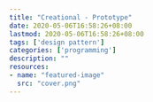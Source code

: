 ```yaml
---
title: "Creational - Prototype"
date: 2020-05-06T16:58:26+08:00
lastmod: 2020-05-06T16:58:26+08:00
tags: ['design pattern']
categories: ['programming']
description: ""
resources:
- name: "featured-image"
  src: "cover.png"
---
```

<!--more-->